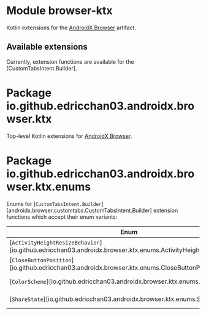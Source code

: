 # Module browser-ktx

Kotlin extensions for the [AndroidX Browser](https://developer.android.com/jetpack/androidx/releases/browser)
artifact.

## Available extensions

Currently, extension functions are available for the [CustomTabsIntent.Builder].

# Package io.github.edricchan03.androidx.browser.ktx

Top-level Kotlin extensions for [AndroidX Browser](https://developer.android.com/jetpack/androidx/releases/browser).

# Package io.github.edricchan03.androidx.browser.ktx.enums

Enums for [`CustomTabsIntent.Builder`][androidx.browser.customtabs.CustomTabsIntent.Builder] extension functions which accept their enum variants:

Enum | Method
---|---
[`ActivityHeightResizeBehavior`][io.github.edricchan03.androidx.browser.ktx.enums.ActivityHeightResizeBehavior] | [`setInitialActivityHeightPx`][io.github.edricchan03.androidx.browser.ktx.setInitialActivityHeightPx]
[`CloseButtonPosition`][io.github.edricchan03.androidx.browser.ktx.enums.CloseButtonPosition] | [`setCloseButtonPosition`][io.github.edricchan03.androidx.browser.ktx.setCloseButtonPosition]
[`ColorScheme`][io.github.edricchan03.androidx.browser.ktx.enums.ColorScheme] | [`setColorScheme`][io.github.edricchan03.androidx.browser.ktx.setColorScheme]
[`ShareState`][io.github.edricchan03.androidx.browser.ktx.enums.ShareState] | [`setShareState`][io.github.edricchan03.androidx.browser.ktx.setShareState]
